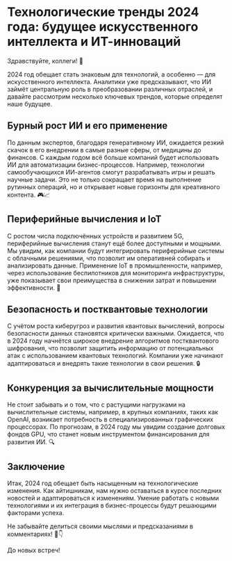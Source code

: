 # Технологические тренды 2024 года: будущее искусственного интеллекта и ИТ-инноваций

Здравствуйте, коллеги! 🌟

2024 год обещает стать знаковым для технологий, а особенно — для искусственного интеллекта. Аналитики уже предсказывают, что ИИ займёт центральную роль в преобразовании различных отраслей, и давайте рассмотрим несколько ключевых трендов, которые определят наше будущее.

## Бурный рост ИИ и его применение

По данным экспертов, благодаря генеративному ИИ, ожидается резкий скачок в его внедрении в самые разные сферы, от медицины до финансов. С каждым годом всё больше компаний будет использовать ИИ для автоматизации бизнес-процессов. Например, технологии самообучающихся ИИ-агентов смогут разрабатывать игры и решать научные задачи. Это не только сокращает время на выполнение рутинных операций, но и открывает новые горизонты для креативного контента. 🎮📈

## Периферийные вычисления и IoT

С ростом числа подключённых устройств и развитием 5G, периферийные вычисления станут ещё более доступными и мощными. Мы увидим, как компании будут интегрировать периферийные системы с облачными решениями, что позволит им оперативней собирать и анализировать данные. Применение IoT в промышленности, например, через использование беспилотников для мониторинга инфраструктуры, уже показывает свои преимущества в снижении затрат и повышении эффективности. 🚀

## Безопасность и постквантовые технологии

С учётом роста киберугроз и развития квантовых вычислений, вопросы безопасности данных становятся критически важными. Ожидается, что в 2024 году начнётся широкое внедрение алгоритмов постквантового шифрования, что позволит защитить информацию от потенциальных атак с использованием квантовых технологий. Компании уже начинают адаптироваться и внедрять такие технологии в свои решения. 🔒

## Конкуренция за вычислительные мощности

Не стоит забывать и о том, что с растущими нагрузками на вычислительные системы, например, в крупных компаниях, таких как OpenAI, возникает потребность в специализированных графических процессорах. По прогнозам, в 2024 году мы увидим создание долговых фондов GPU, что станет новым инструментом финансирования для развития ИИ. 🔍

## Заключение

Итак, 2024 год обещает быть насыщенным на технологические изменения. Как айтишникам, нам нужно оставаться в курсе последних новостей и адаптироваться к изменениям. Умение работать с новыми технологиями и их интеграция в бизнес-процессы будут решающими факторами успеха. 

Не забывайте делиться своими мыслями и предсказаниями в комментариях! 💬👇

До новых встреч!